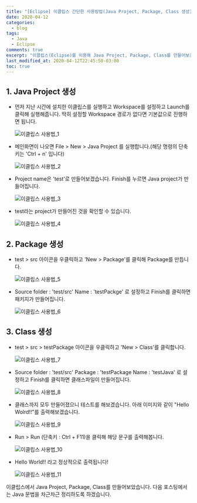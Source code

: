 ```yaml
---
title: "[Eclipse] 이클립스 간단한 사용방법(Java Project, Package, Class 생성)"
date: 2020-04-12
categories:
  - blog
tags:
  - Java
  - Eclipse
comments: true
excerpt: "이클립스(Eclipse)를 이용해 Java Project, Package, Class를 만들어보겠습니다."
last_modified_at: 2020-04-12T22:45:50-03:00
toc: true
---
```


## 1. Java Project 생성

- 먼저 지난 시간에 설치한 이클립스를 실행하고 Workspace를 설정하고 Launch를 클릭해 실행해줍니다. 딱히 설정할 Workspace 경로가 없다면 기본값으로 진행하면 됩니다.

	![이클립스 사용법_1](/assets/images/eclipse/eclipse08.png)

- 메인화면이 나오면 File > New > Java Project 를 실행합니다.(해당 명령의 단축키는 'Ctrl + n' 입니다)

	![이클립스 사용법_2](/assets/images/eclipse/eclipse10.png)

- Project name은 'test'로 만들어보겠습니다. Finish를 누르면 Java project가 만들어집니다.

	![이클립스 사용법_3](/assets/images/eclipse/eclipse11.png)

- test라는 project가 만들어진 것을 확인할 수 있습니다.

	![이클립스 사용법_4](/assets/images/eclipse/eclipse12.png)


## 2. Package 생성

- test > src 아이콘을 우클릭하고 'New > Package'를 클릭해 Package를 만듭니다.

	![이클립스 사용법_5](/assets/images/eclipse/eclipse13.png)

- Source folder : 'test/src'  Name : 'testPackge' 로 설정하고 Finish를 클릭하면 패키지가 만들어집니다.

	![이클립스 사용법_6](/assets/images/eclipse/eclipse14.png)

## 3. Class 생성

- test > src > testPackage 아이콘을 우클릭하고 'New > Class'를 클릭합니다.

	![이클립스 사용법_7](/assets/images/eclipse/eclipse15.png)

- Source folder : 'test/src' Package : 'testPackage  Name : 'testJava' 로 설정하고 Finish를 클릭하면 클래스파일이 만들어집니다.

	![이클립스 사용법_8](/assets/images/eclipse/eclipse16.png)

- 클래스까지 모두 만들어졌으니 테스트를 해보겠습니다. 아래 이미지와 같이 "Hello Wolrd!!"를 출력해보겠습니다.

	![이클립스 사용법_9](/assets/images/eclipse/eclipse17.png)

- Run > Run (단축키 : Ctrl + F11)을 클릭해 해당 문구를 출력해봅니다.

	![이클립스 사용법_10](/assets/images/eclipse/eclipse18.png)

- Hello World!! 라고 정상적으로 출력됩니다!

	![이클립스 사용법_11](/assets/images/eclipse/eclipse19.png)


이클립스에서 Java Project, Package, Class를 만들어보았습니다. 다음 포스팅에서는 Java 문법을 차근차근 정리하도록 하겠습니다.